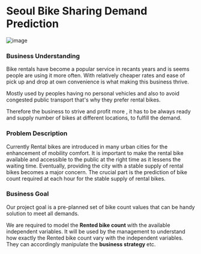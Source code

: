 # Seoul Bike Sharing Demand Prediction


![image](https://user-images.githubusercontent.com/101803400/211866526-e9b2c85f-4fb1-4b0c-b10d-109c19c8b0f6.png)


### Business Understanding

Bike rentals have become a popular service in recants years and is seems people are using it more often. With relatively cheaper rates and ease of pick up and drop at own convenience is what making this business thrive.

Mostly used by peoples having no personal vehicles and also to avoid congested public transport that's why they prefer rental bikes.

Therefore the business to strive and profit more , it has to be always ready and supply number of bikes at different locations, to fulfill the demand.

### Problem Description

Currently Rental bikes are introduced in many urban cities for the enhancement of mobility comfort. It is important to make the rental bike available and accessible to the public at the right time as it lessens the waiting time. Eventually, providing the city with a stable supply of rental bikes becomes a major concern. The crucial part is the prediction of bike count required at each hour for the stable supply of rental bikes.

### Business Goal

Our project goal is a pre-planned set of bike count values that can be handy solution to meet all demands.

We are required to model the <b> Rented bike count </b> with the available independent variables. It will be used by the management to understand how exactly the Rented bike count vary with the independent variables. They can accordingly manipulate the <b> business strategy </b> etc.



